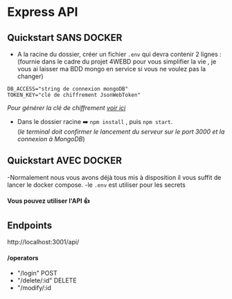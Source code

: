 # Express API

## Quickstart SANS DOCKER
- A la racine du dossier, créer un fichier `.env` qui devra contenir 2 lignes :
(fournie dans le cadre du projet 4WEBD pour vous simplifier la vie , je vous ai laisser ma BDD mongo en service si vous ne voulez pas la changer)

```
DB_ACCESS="string de connexion mongoDB"
TOKEN_KEY="clé de chiffrement JsonWebToken"

```

_Pour générer la clé de chiffrement [voir ici](https://mkjwk.org/)_

- Dans le dossier racine ➡️ `npm install` , puis `npm start`.<br>(_le terminal doit confirmer le lancement du serveur sur le port 3000 et la connexion à MongoDB_)

## Quickstart AVEC DOCKER

-Normalement nous vous avons déjà tous mis à disposition il vous suffit de lancer le docker compose.
-le `.env` est utiliser pour les secrets 

#### Vous pouvez utiliser l'API 👍

## Endpoints
http://localhost:3001/api/


#### /operators
- "/login" POST
- "/delete/:id" DELETE
- "/modify/:id
